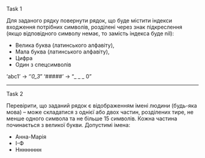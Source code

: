 Task 1

Для заданого рядку повернути рядок, що буде містити індекси входження потрібних символів, розділені через знак
підкреслення (якщо відповідного символу немає, то замість індекса буде nil):
- Велика буква (латинського алфавіту),
- Мала буква (латинського алфавіту),
- Цифра
- Один з спецсимволів

‘abc1’ -> ‘’_0_3_”
‘#####’ -> “_ _ _ 0”
_____________________________
Task 2

Перевірити, що заданий рядок є відображенням імені людини (будь-яка мова) – може складатися з однієї або двох частин,
розділених тире, не менше одного символа та не більше 15 символів. Кожна частина починається з великої букви.
Допустимі імена:
- Анна-Марія
- І-Ф
- Нннннннн